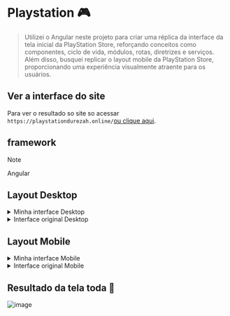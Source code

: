 # Playstation 🎮

>Utilizei o Angular neste projeto para criar uma réplica da interface da tela inicial da PlayStation Store, reforçando conceitos como componentes, ciclo de vida, módulos, rotas, diretrizes e serviços. Além disso, busquei replicar o layout mobile da PlayStation Store, proporcionando uma experiência visualmente atraente para os usuários.

## Ver a interface do site

Para ver o resultado so site so acessar `https://playstationdurezah.online/`[ou clique aqui](https://playstationdurezah.online/).

## framework
> [!NOTE]
> Angular

## Layout Desktop

<details>
<summary>Minha interface Desktop</summary>
![image](https://github.com/DurezahGeek/angular__playstation-store/assets/134101156/7cd33105-f2e6-4adc-bb8e-b3c2f0090824)
![image](https://github.com/DurezahGeek/angular__playstation-store/assets/134101156/3e351889-0040-4b40-ad0e-84799593e46e)
![image](https://github.com/DurezahGeek/angular__playstation-store/assets/134101156/bbe33a29-ba9d-47ec-802b-c69f0a147af4)
![image](https://github.com/DurezahGeek/angular__playstation-store/assets/134101156/65163090-7813-44f8-9d88-ed77ef646e65)
</details>

<details>
<summary>Interface original Desktop</summary>
![image](https://github.com/DurezahGeek/angular__playstation-store/assets/134101156/2ae90965-51ee-4c11-89ac-3404dab96731)
![image](https://github.com/DurezahGeek/angular__playstation-store/assets/134101156/c95e2445-850d-4610-a24b-f9e93d68ceb6)
![image](https://github.com/DurezahGeek/angular__playstation-store/assets/134101156/f5e3c5e0-8148-4c93-a0ed-705ad1d4a6ef)
![image](https://github.com/DurezahGeek/angular__playstation-store/assets/134101156/70674668-1ba1-42eb-a76d-4b108463b236)
![image](https://github.com/DurezahGeek/angular__playstation-store/assets/134101156/2503fb1e-49ab-4fd2-9ef8-65f262572aef)
</details>

## Layout Mobile

<details>
<summary> Minha interface Mobile</summary>
![image](https://github.com/DurezahGeek/angular__playstation-store/assets/134101156/71b8007d-e726-42ba-bbc0-0bec4380ca76)
![image](https://github.com/DurezahGeek/angular__playstation-store/assets/134101156/8c482159-29db-4604-815c-ed93aa061584)
![image](https://github.com/DurezahGeek/angular__playstation-store/assets/134101156/0e08eebd-0f50-41d7-92dc-cf85ede732ea)



</details>

<details>
<summary>Interface original Mobile</summary>
![image](https://github.com/DurezahGeek/angular__playstation-store/assets/134101156/c58db55d-5456-4d76-8654-8a6dbab45105)
![image](https://github.com/DurezahGeek/angular__playstation-store/assets/134101156/be511cb7-15f9-4f4c-ab5e-a97ae6988756)
![image](https://github.com/DurezahGeek/angular__playstation-store/assets/134101156/a9474b16-1545-41d6-ab87-d7afaf7bb4f8)
![image](https://github.com/DurezahGeek/angular__playstation-store/assets/134101156/b54fa424-6e0d-4b7c-bd08-8a3422fda077)
</details>

## Resultado da tela toda 👾
![image](https://github.com/DurezahGeek/angular__playstation-store/assets/134101156/da309666-ab7f-4c2d-a853-3aceda104052)
















